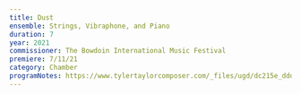 ```yaml
---
title: Dust
ensemble: Strings, Vibraphone, and Piano
duration: 7
year: 2021
commissioner: The Bowdoin International Music Festival
premiere: 7/11/21
category: Chamber
programNotes: https://www.tylertaylorcomposer.com/_files/ugd/dc215e_ddd0457521114e6f8abde483fb15dab6.pdf
---
```

